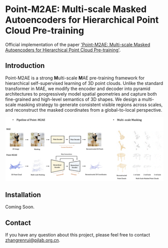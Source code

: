 # Point-M2AE: Multi-scale Masked Autoencoders for Hierarchical Point Cloud Pre-training
Official implementation of the paper ['Point-M2AE: Multi-scale Masked Autoencoders for Hierarchical Point Cloud Pre-training'](https://arxiv.org/pdf/2205.14401.pdf).

## Introduction
Point-M2AE is a strong **M**ulti-scale **M**AE pre-training framework for hierarchical self-supervised learning of 3D point clouds. Unlike the standard transformer in MAE, we modify the encoder and decoder into pyramid architectures to progressively model spatial geometries and capture both fine-grained and high-level semantics of 3D shapes. We design a multi-scale masking strategy to generate consistent visible regions across scales, and reconstruct the masked coordinates from a global-to-local perspective.

<div align="center">
  <img src="pipeline.jpg"/>
</div>

## Installation
Coming Soon.

## Contact
If you have any question about this project, please feel free to contact zhangrenrui@pjlab.org.cn.
